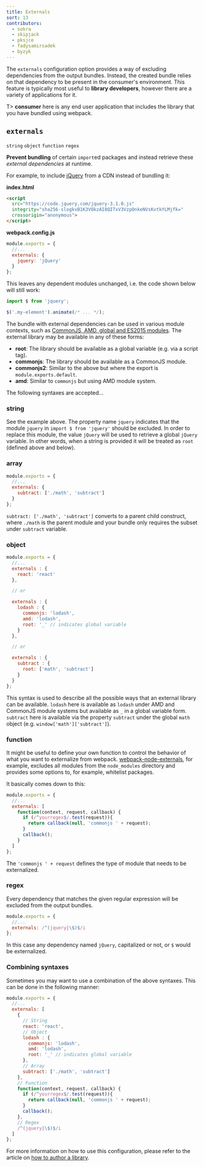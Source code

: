 ```yaml
---
title: Externals
sort: 13
contributors:
  - sokra
  - skipjack
  - pksjce
  - fadysamirsadek
  - byzyk
---
```


The `externals` configuration option provides a way of excluding dependencies from the output bundles. Instead, the created bundle relies on that dependency to be present in the consumer's environment. This feature is typically most useful to __library developers__, however there are a variety of applications for it.

T> __consumer__ here is any end user application that includes the library that you have bundled using webpack.


## `externals`

`string` `object` `function`  `regex`

__Prevent bundling__ of certain `import`ed packages and instead retrieve these *external dependencies* at runtime.

For example, to include [jQuery](https://jquery.com/) from a CDN instead of bundling it:

__index.html__

``` html
<script
  src="https://code.jquery.com/jquery-3.1.0.js"
  integrity="sha256-slogkvB1K3VOkzAI8QITxV3VzpOnkeNVsKvtkYLMjfk="
  crossorigin="anonymous">
</script>
```

__webpack.config.js__

```js
module.exports = {
  //...
  externals: {
    jquery: 'jQuery'
  }
};
```

This leaves any dependent modules unchanged, i.e. the code shown below will still work:

```js
import $ from 'jquery';

$('.my-element').animate(/* ... */);
```

The bundle with external dependencies can be used in various module contexts, such as [CommonJS, AMD, global and ES2015 modules](/concepts/modules). The external library may be available in any of these forms:

- __root__: The library should be available as a global variable (e.g. via a script tag).
- __commonjs__: The library should be available as a CommonJS module.
- __commonjs2__: Similar to the above but where the export is `module.exports.default`.
- __amd__: Similar to `commonjs` but using AMD module system.

The following syntaxes are accepted...


### string

See the example above. The property name `jquery` indicates that the module `jquery` in `import $ from 'jquery'` should be excluded. In order to replace this module, the value `jQuery` will be used to retrieve a global `jQuery` variable. In other words, when a string is provided it will be treated as `root` (defined above and below).


### array

```js
module.exports = {
  //...
  externals: {
    subtract: ['./math', 'subtract']
  }
};
```

`subtract: ['./math', 'subtract']` converts to a parent child construct, where `./math` is the parent module and your bundle only requires the subset under `subtract` variable.


### object

```js
module.exports = {
  //...
  externals : {
    react: 'react'
  },

  // or

  externals : {
    lodash : {
      commonjs: 'lodash',
      amd: 'lodash',
      root: '_' // indicates global variable
    }
  },

  // or

  externals : {
    subtract : {
      root: ['math', 'subtract']
    }
  }
};
```

This syntax is used to describe all the possible ways that an external library can be available. `lodash` here is available as `lodash` under AMD and CommonJS module systems but available as `_` in a global variable form. `subtract` here is available via the property `subtract` under the global `math` object (e.g. `window['math']['subtract']`).


### function

It might be useful to define your own function to control the behavior of what you want to externalize from webpack. [webpack-node-externals](https://www.npmjs.com/package/webpack-node-externals), for example, excludes all modules from the `node_modules` directory and provides some options to, for example, whitelist packages.

It basically comes down to this:

```js
module.exports = {
  //...
  externals: [
    function(context, request, callback) {
      if (/^yourregex$/.test(request)){
        return callback(null, 'commonjs ' + request);
      }
      callback();
    }
  ]
};
```

The `'commonjs ' + request` defines the type of module that needs to be externalized.


### regex

Every dependency that matches the given regular expression will be excluded from the output bundles.

```js
module.exports = {
  //...
  externals: /^(jquery|\$)$/i
};
```

In this case any dependency named `jQuery`, capitalized or not, or `$` would be externalized.

### Combining syntaxes

Sometimes you may want to use a combination of the above syntaxes. This can be done in the following manner:

```js
module.exports = {
  //...
  externals: [
    {
      // String
      react: 'react',
      // Object
      lodash : {
        commonjs: 'lodash',
        amd: 'lodash',
        root: '_' // indicates global variable
      },
      // Array
      subtract: ['./math', 'subtract']
    },
    // Function
    function(context, request, callback) {
      if (/^yourregex$/.test(request)){
        return callback(null, 'commonjs ' + request);
      }
      callback();
    },
    // Regex
    /^(jquery|\$)$/i
  ]
};
```

For more information on how to use this configuration, please refer to the article on [how to author a library](/guides/author-libraries).

